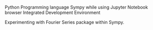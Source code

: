 Python Programming language Sympy while using Jupyter Notebook browser Integrated Development Environment

Experimenting with Fourier Series package within Sympy. 

